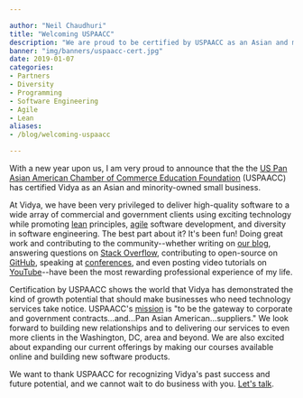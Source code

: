 ```yaml
---

author: "Neil Chaudhuri"
title: "Welcoming USPAACC"
description: "We are proud to be certified by USPAACC as an Asian and minority-owned small business."
banner: "img/banners/uspaacc-cert.jpg"
date: 2019-01-07
categories: 
- Partners
- Diversity
- Programming
- Software Engineering
- Agile
- Lean
aliases:
- /blog/welcoming-uspaacc

---
```


With a new year upon us, I am very proud to announce that the the 
[US Pan Asian American Chamber of Commerce Education Foundation](https://uspaacc.com/)
(USPAACC) has certified Vidya as an Asian and minority-owned small business.

At Vidya, we have been very privileged to deliver high-quality software to a wide array of commercial and government clients
using exciting technology while promoting [lean](/tags/lean) principles, [agile](/tags/agile) software development,
and diversity in software engineering. The best part about it? It's been fun! Doing great work and contributing to the community--whether 
writing on [our blog](/blog/), answering questions on [Stack Overflow](http://stackoverflow.com/users/1347281/vidya),
contributing to open-source on [GitHub](https://github.com/VidyaSource), 
speaking at [conferences](/blog/2017/06/05/speaking-at-code-writers-workshop-2017/), and even posting video tutorials on 
[YouTube](https://www.youtube.com/channel/UC24LVc8Bb65SF6LW-SLog9A)--have been the most rewarding professional experience of my life.  

Certification by USPAACC shows the world that Vidya has demonstrated the kind of growth potential that should make businesses 
who need technology services take notice. USPAACC's [mission](https://uspaacc.com/about) is 
"to be the gateway to corporate and government contracts...and...Pan Asian American...suppliers." We look forward to building
new relationships and to delivering our services to even more clients in the Washington, DC, area and beyond. We are also excited about expanding
our current offerings by making our courses available online and building new software products.

We want to thank USPAACC for recognizing Vidya's past success and future potential, and we cannot wait to do business
with you. [Let's talk](/contact).
